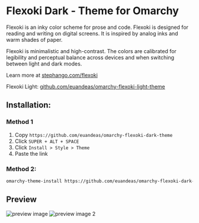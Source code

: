 # Flexoki Dark - Theme for Omarchy

Flexoki is an inky color scheme for prose and code. Flexoki is designed for reading and writing on digital screens. It is inspired by analog inks and warm shades of paper.

Flexoki is minimalistic and high-contrast. The colors are calibrated for legibility and perceptual balance across devices and when switching between light and dark modes.

Learn more at [stephango.com/flexoki](https://stephango.com/flexoki)

Flexoki Light: [github.com/euandeas/omarchy-flexoki-light-theme](https://github.com/euandeas/omarchy-flexoki-light-theme)

## Installation:

### Method 1
1. Copy `https://github.com/euandeas/omarchy-flexoki-dark-theme`
2. Click `SUPER + ALT + SPACE`
3. Click `Install > Style > Theme`
4. Paste the link 

### Method 2:
```bash
omarchy-theme-install https://github.com/euandeas/omarchy-flexoki-dark-theme.git
```

## Preview

![preview image](https://i.imgur.com/DhBrcUG.png)
![preview image 2](https://i.imgur.com/xxyiN0k.png)
